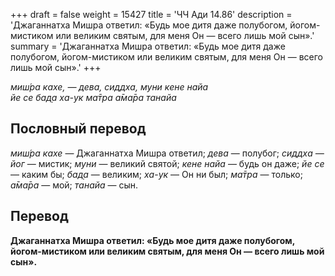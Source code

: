 +++
draft = false
weight = 15427
title = 'ЧЧ Ади 14.86'
description = 'Джаганнатха Мишра ответил: «Будь мое дитя даже полубогом, йогом-мистиком или великим святым, для меня Он — всего лишь мой сын».'
summary = 'Джаганнатха Мишра ответил: «Будь мое дитя даже полубогом, йогом-мистиком или великим святым, для меня Он — всего лишь мой сын».'
+++

_миш́ра кахе, — дева, сиддха, муни кене найа  
йе се бад̣а ха-ук ма̄тра а̄ма̄ра танайа_

## Пословный перевод

_миш́ра_ _кахе_ — Джаганнатха Мишра ответил; _дева_ — полубог; _сиддха_ _—_ _йог_ — мистик; _муни_ — великий святой; _кене_ _найа_ — будь он даже; _йе_ _се_ — каким бы; _бад̣а_ — великим; _ха_\-_ук_ — Он ни был; _ма̄тра_ — только; _а̄ма̄ра_ — мой; _танайа_ — сын.

## Перевод

**Джаганнатха Мишра ответил: «Будь мое дитя даже полубогом, йогом-мистиком или великим святым, для меня Он — всего лишь мой сын».**
